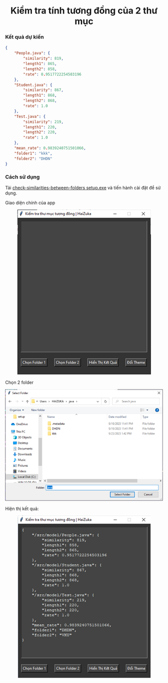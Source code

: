 <div align="center">

# Kiểm tra tính tương đồng của 2 thư mục
</div>

### Kết quả dự kiến

```json
{
    "People.java": {
        "similarity": 819,
        "length1": 865,
        "length2": 858,
        "rate": 0.9517722254503196
    },
    "Student.java": {
        "similarity": 867,
        "length1": 868,
        "length2": 868,
        "rate": 1.0
    },
    "Test.java": {
        "similarity": 219,
        "length1": 220,
        "length2": 220,
        "rate": 1.0
    },
    "mean_rate": 0.9839240751501066,
    "folder1": "kkk",
    "folder2": "DHDN"
}
```

### Cách sử dụng

Tải [check-similarities-between-folders setup.exe](https://github.com/zukahai/check-similarities-between-folders/raw/main/check-similarities-between-folders%20setup.exe) và tiến hành cài đặt để sử dụng.

Giao diện chính của app

<p align="center"> <img src="./demo/demo1.png" alt="bg" /> </p>

Chọn 2 folder

<p align="center"> <img src="./demo/demo2.png" alt="bg" /> </p>

Hiện thị kết quả:

<p align="center"> <img src="./demo/demo3.png" alt="bg" /> </p>
